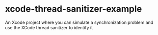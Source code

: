 # xcode-thread-sanitizer-example

An Xcode project where you can simulate a synchronization problem and use the XCode thread sanitizer to identify it
